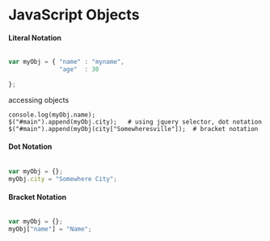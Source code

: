 JavaScript Objects
==================

#### Literal Notation

``` javascript

var myObj = { "name" : "myname",
              "age"  : 30
        
};

``` 


accessing objects

    console.log(myObj.name);
    $("#main").append(myObj.city);   # using jquery selector, dot notation
    $("#main").append(myObj(city["Somewheresville"]);  # bracket notation

#### Dot Notation

``` javascript
    
var myObj = {};
myObj.city = "Somewhere City";

```


#### Bracket Notation

``` javascript

var myObj = {};
myObj["name"] = "Name";

```

